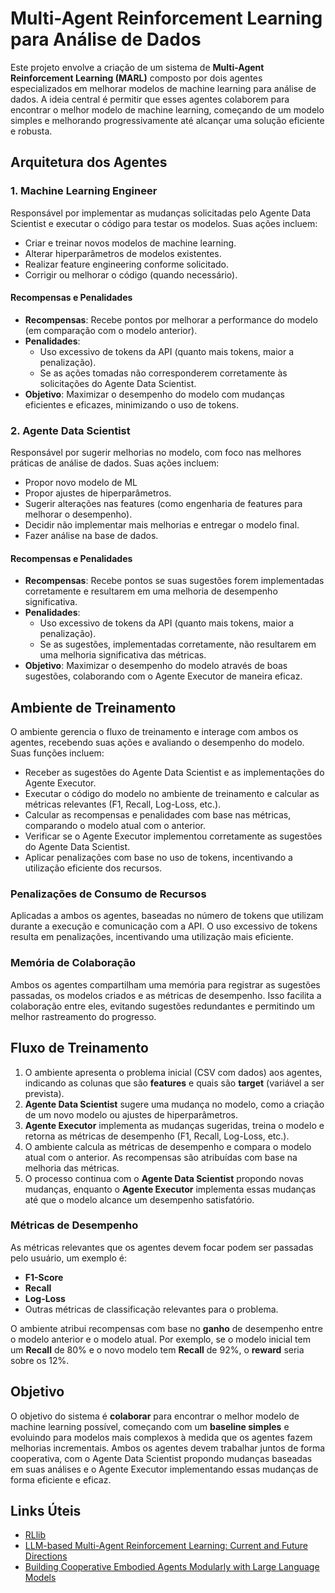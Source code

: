 # Multi-Agent Reinforcement Learning para Análise de Dados

Este projeto envolve a criação de um sistema de **Multi-Agent Reinforcement Learning (MARL)** composto por dois agentes especializados em melhorar modelos de machine learning para análise de dados. A ideia central é permitir que esses agentes colaborem para encontrar o melhor modelo de machine learning, começando de um modelo simples e melhorando progressivamente até alcançar uma solução eficiente e robusta.

## Arquitetura dos Agentes

### 1. Machine Learning Engineer
Responsável por implementar as mudanças solicitadas pelo Agente Data Scientist e executar o código para testar os modelos. Suas ações incluem:
- Criar e treinar novos modelos de machine learning.
- Alterar hiperparâmetros de modelos existentes.
- Realizar feature engineering conforme solicitado.
- Corrigir ou melhorar o código (quando necessário).

#### Recompensas e Penalidades
- **Recompensas**: Recebe pontos por melhorar a performance do modelo (em comparação com o modelo anterior).
- **Penalidades**:
  - Uso excessivo de tokens da API (quanto mais tokens, maior a penalização).
  - Se as ações tomadas não corresponderem corretamente às solicitações do Agente Data Scientist.
- **Objetivo**: Maximizar o desempenho do modelo com mudanças eficientes e eficazes, minimizando o uso de tokens.

### 2. Agente Data Scientist
Responsável por sugerir melhorias no modelo, com foco nas melhores práticas de análise de dados. Suas ações incluem:
- Propor novo modelo de ML
- Propor ajustes de hiperparâmetros.
- Sugerir alterações nas features (como engenharia de features para melhorar o desempenho).
- Decidir não implementar mais melhorias e entregar o modelo final.
- Fazer análise na base de dados.

#### Recompensas e Penalidades
- **Recompensas**: Recebe pontos se suas sugestões forem implementadas corretamente e resultarem em uma melhoria de desempenho significativa.
- **Penalidades**:
  - Uso excessivo de tokens da API (quanto mais tokens, maior a penalização).
  - Se as sugestões, implementadas corretamente, não resultarem em uma melhoria significativa das métricas.
- **Objetivo**: Maximizar o desempenho do modelo através de boas sugestões, colaborando com o Agente Executor de maneira eficaz.

## Ambiente de Treinamento

O ambiente gerencia o fluxo de treinamento e interage com ambos os agentes, recebendo suas ações e avaliando o desempenho do modelo. Suas funções incluem:
- Receber as sugestões do Agente Data Scientist e as implementações do Agente Executor.
- Executar o código do modelo no ambiente de treinamento e calcular as métricas relevantes (F1, Recall, Log-Loss, etc.).
- Calcular as recompensas e penalidades com base nas métricas, comparando o modelo atual com o anterior.
- Verificar se o Agente Executor implementou corretamente as sugestões do Agente Data Scientist.
- Aplicar penalizações com base no uso de tokens, incentivando a utilização eficiente dos recursos.

### Penalizações de Consumo de Recursos
Aplicadas a ambos os agentes, baseadas no número de tokens que utilizam durante a execução e comunicação com a API. O uso excessivo de tokens resulta em penalizações, incentivando uma utilização mais eficiente.

### Memória de Colaboração
Ambos os agentes compartilham uma memória para registrar as sugestões passadas, os modelos criados e as métricas de desempenho. Isso facilita a colaboração entre eles, evitando sugestões redundantes e permitindo um melhor rastreamento do progresso.

## Fluxo de Treinamento

1. O ambiente apresenta o problema inicial (CSV com dados) aos agentes, indicando as colunas que são **features** e quais são **target** (variável a ser prevista).
2. **Agente Data Scientist** sugere uma mudança no modelo, como a criação de um novo modelo ou ajustes de hiperparâmetros.
3. **Agente Executor** implementa as mudanças sugeridas, treina o modelo e retorna as métricas de desempenho (F1, Recall, Log-Loss, etc.).
4. O ambiente calcula as métricas de desempenho e compara o modelo atual com o anterior. As recompensas são atribuídas com base na melhoria das métricas.
5. O processo continua com o **Agente Data Scientist** propondo novas mudanças, enquanto o **Agente Executor** implementa essas mudanças até que o modelo alcance um desempenho satisfatório.

### Métricas de Desempenho
As métricas relevantes que os agentes devem focar podem ser passadas pelo usuário, um exemplo é:
- **F1-Score**
- **Recall**
- **Log-Loss**
- Outras métricas de classificação relevantes para o problema.

O ambiente atribui recompensas com base no **ganho** de desempenho entre o modelo anterior e o modelo atual. Por exemplo, se o modelo inicial tem um **Recall** de 80% e o novo modelo tem **Recall** de 92%, o **reward** seria sobre os 12%.

## Objetivo

O objetivo do sistema é **colaborar** para encontrar o melhor modelo de machine learning possível, começando com um **baseline simples** e evoluindo para modelos mais complexos à medida que os agentes fazem melhorias incrementais. Ambos os agentes devem trabalhar juntos de forma cooperativa, com o Agente Data Scientist propondo mudanças baseadas em suas análises e o Agente Executor implementando essas mudanças de forma eficiente e eficaz.

## Links Úteis

- [RLlib](https://applied-rl-course.netlify.app/en/module2)
- [LLM-based Multi-Agent Reinforcement Learning: Current and Future Directions](https://arxiv.org/abs/2405.11106)
- [Building Cooperative Embodied Agents Modularly with Large Language Models](https://arxiv.org/abs/2307.02485)
